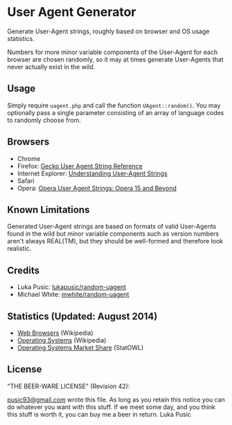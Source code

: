 User Agent Generator
===============================

Generate User-Agent strings, roughly based on browser and OS 
usage statistics.

Numbers for more minor variable components of the User-Agent for each browser 
are chosen randomly, so it may at times generate User-Agents that never actually 
exist in the wild.

Usage
-----

Simply require `uagent.php` and call the function `UAgent::random()`. You may
optionally pass a single parameter consisting of an array of language codes to
randomly choose from.

Browsers
---------

* Chrome
* Firefox: [Gecko User Agent String Reference](https://developer.mozilla.org/en-US/docs/Web/HTTP/Gecko_user_agent_string_reference)
* Internet Explorer: [Understanding User-Agent Strings](http://msdn.microsoft.com/en-gb/library/ms537503(v=vs.85).aspx)
* Safari
* Opera: [Opera User Agent Strings: Opera 15 and Beyond](http://dev.opera.com/blog/opera-user-agent-strings-opera-15-and-beyond/)


Known Limitations
---------

Generated User-Agent strings are based on formats of valid User-Agents found in the wild but minor variable components such as version numbers aren't always REAL(TM), but they should be well-formed and therefore look realistic.


Credits
---------
* Luka Pusic: [lukapusic/random-uagent](https://github.com/lukapusic/random-uagent)
* Michael White: [mwhite/random-uagent](https://github.com/mwhite/random-uagent)


Statistics (Updated: August 2014)
---------

* [Web Browsers](http://en.wikipedia.org/wiki/Usage_share_of_web_browsers) (Wikipedia)
* [Operating Systems](http://en.wikipedia.org/wiki/Usage_share_of_operating_systems) (Wikipedia)
* [Operating Systems Market Share](http://statowl.com/operating_system_market_share_by_os_version.php) (StatOWL)


License
-------

"THE BEER-WARE LICENSE" (Revision 42):

<pusic93@gmail.com> wrote this file. As long as you retain this notice you can
do whatever you want with this stuff. If we meet some day, and you think this
stuff is worth it, you can buy me a beer in return. Luka Pusic

